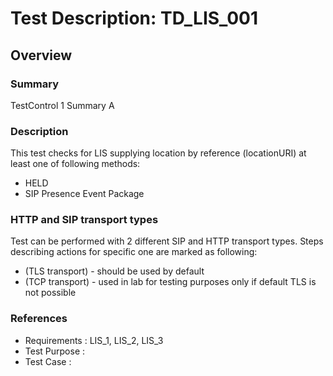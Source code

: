# Test Description: TD_LIS_001
## Overview
### Summary
TestControl 1 Summary A


### Description
This test checks for LIS supplying location by reference (locationURI) at least one of following methods:
* HELD
* SIP Presence Event Package

### HTTP and SIP transport types
Test can be performed with 2 different SIP and HTTP transport types. Steps describing actions for specific one are marked as following:
- (TLS transport) - should be used by default
- (TCP transport) - used in lab for testing purposes only if default TLS is not possible

### References
* Requirements : LIS_1, LIS_2, LIS_3
* Test Purpose : 
* Test Case    : 

